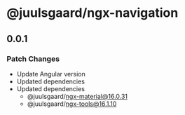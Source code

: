 # @juulsgaard/ngx-navigation

## 0.0.1

### Patch Changes

- Update Angular version
- Updated dependencies
- Updated dependencies
  - @juulsgaard/ngx-material@16.0.31
  - @juulsgaard/ngx-tools@16.1.10
